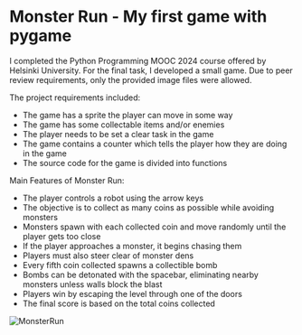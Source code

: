# Monster Run - My first game with pygame

I completed the Python Programming MOOC 2024 course offered by  Helsinki University. 
For the final task, I developed a small game. Due to peer review requirements, only the provided image files were allowed.

The project requirements included:
- The game has a sprite the player can move in some way
- The game has some collectable items and/or enemies
- The player needs to be set a clear task in the game
- The game contains a counter which tells the player how they are doing in the game
- The source code for the game is divided into functions


Main Features of Monster Run:
- The player controls a robot using the arrow keys
- The objective is to collect as many coins as possible while avoiding monsters
- Monsters spawn with each collected coin and move randomly until the player gets too close
- If the player approaches a monster, it begins chasing them
- Players must also steer clear of monster dens
- Every fifth coin collected spawns a collectible bomb
- Bombs can be detonated with the spacebar, eliminating nearby monsters unless walls block the blast
- Players win by escaping the level through one of the doors
- The final score is based on the total coins collected

  
![MonsterRun](https://github.com/[EdinaSchmidt]/[game-MonsterRun]/blob/[main]/MonsterRun.png?raw=true)

